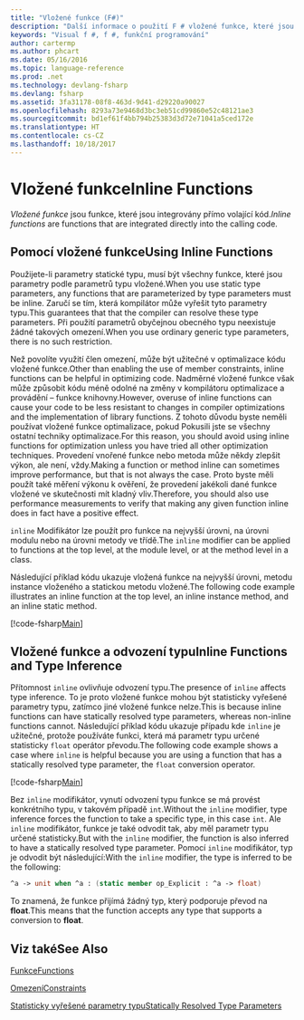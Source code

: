 ```yaml
---
title: "Vložené funkce (F#)"
description: "Další informace o použití F # vložené funkce, které jsou integrovány přímo volající kód."
keywords: "Visual f #, f #, funkční programování"
author: cartermp
ms.author: phcart
ms.date: 05/16/2016
ms.topic: language-reference
ms.prod: .net
ms.technology: devlang-fsharp
ms.devlang: fsharp
ms.assetid: 3fa31178-08f8-463d-9d41-d29220a90027
ms.openlocfilehash: 8293a73e9468d3bc3eb51cd99860e52c48121ae3
ms.sourcegitcommit: bd1ef61f4bb794b25383d3d72e71041a5ced172e
ms.translationtype: HT
ms.contentlocale: cs-CZ
ms.lasthandoff: 10/18/2017
---
```

# <a name="inline-functions"></a><span data-ttu-id="ff9d7-104">Vložené funkce</span><span class="sxs-lookup"><span data-stu-id="ff9d7-104">Inline Functions</span></span>

<span data-ttu-id="ff9d7-105">*Vložené funkce* jsou funkce, které jsou integrovány přímo volající kód.</span><span class="sxs-lookup"><span data-stu-id="ff9d7-105">*Inline functions* are functions that are integrated directly into the calling code.</span></span>


## <a name="using-inline-functions"></a><span data-ttu-id="ff9d7-106">Pomocí vložené funkce</span><span class="sxs-lookup"><span data-stu-id="ff9d7-106">Using Inline Functions</span></span>
<span data-ttu-id="ff9d7-107">Použijete-li parametry statické typu, musí být všechny funkce, které jsou parametry podle parametrů typu vložené.</span><span class="sxs-lookup"><span data-stu-id="ff9d7-107">When you use static type parameters, any functions that are parameterized by type parameters must be inline.</span></span> <span data-ttu-id="ff9d7-108">Zaručí se tím, která kompilátor může vyřešit tyto parametry typu.</span><span class="sxs-lookup"><span data-stu-id="ff9d7-108">This guarantees that that the compiler can resolve these type parameters.</span></span> <span data-ttu-id="ff9d7-109">Při použití parametrů obyčejnou obecného typu neexistuje žádné takových omezení.</span><span class="sxs-lookup"><span data-stu-id="ff9d7-109">When you use ordinary generic type parameters, there is no such restriction.</span></span>

<span data-ttu-id="ff9d7-110">Než povolíte využití člen omezení, může být užitečné v optimalizace kódu vložené funkce.</span><span class="sxs-lookup"><span data-stu-id="ff9d7-110">Other than enabling the use of member constraints, inline functions can be helpful in optimizing code.</span></span> <span data-ttu-id="ff9d7-111">Nadměrné vložené funkce však může způsobit kódu méně odolné na změny v kompilátoru optimalizace a provádění – funkce knihovny.</span><span class="sxs-lookup"><span data-stu-id="ff9d7-111">However, overuse of inline functions can cause your code to be less resistant to changes in compiler optimizations and the implementation of library functions.</span></span> <span data-ttu-id="ff9d7-112">Z tohoto důvodu byste neměli používat vložené funkce optimalizace, pokud Pokusili jste se všechny ostatní techniky optimalizace.</span><span class="sxs-lookup"><span data-stu-id="ff9d7-112">For this reason, you should avoid using inline functions for optimization unless you have tried all other optimization techniques.</span></span> <span data-ttu-id="ff9d7-113">Provedení vnořené funkce nebo metoda může někdy zlepšit výkon, ale není, vždy.</span><span class="sxs-lookup"><span data-stu-id="ff9d7-113">Making a function or method inline can sometimes improve performance, but that is not always the case.</span></span> <span data-ttu-id="ff9d7-114">Proto byste měli použít také měření výkonu k ověření, že provedení jakékoli dané funkce vložené ve skutečnosti mít kladný vliv.</span><span class="sxs-lookup"><span data-stu-id="ff9d7-114">Therefore, you should also use performance measurements to verify that making any given function inline does in fact have a positive effect.</span></span>

<span data-ttu-id="ff9d7-115">`inline` Modifikátor lze použít pro funkce na nejvyšší úrovni, na úrovni modulu nebo na úrovni metody ve třídě.</span><span class="sxs-lookup"><span data-stu-id="ff9d7-115">The `inline` modifier can be applied to functions at the top level, at the module level, or at the method level in a class.</span></span>

<span data-ttu-id="ff9d7-116">Následující příklad kódu ukazuje vložená funkce na nejvyšší úrovni, metodu instance vloženého a statickou metodu vložené.</span><span class="sxs-lookup"><span data-stu-id="ff9d7-116">The following code example illustrates an inline function at the top level, an inline instance method, and an inline static method.</span></span>

[!code-fsharp[Main](../../../../samples/snippets/fsharp/lang-ref-3/snippet201.fs)]
    
## <a name="inline-functions-and-type-inference"></a><span data-ttu-id="ff9d7-117">Vložené funkce a odvození typu</span><span class="sxs-lookup"><span data-stu-id="ff9d7-117">Inline Functions and Type Inference</span></span>
<span data-ttu-id="ff9d7-118">Přítomnost `inline` ovlivňuje odvození typu.</span><span class="sxs-lookup"><span data-stu-id="ff9d7-118">The presence of `inline` affects type inference.</span></span> <span data-ttu-id="ff9d7-119">To je proto vložené funkce mohou být statisticky vyřešené parametry typu, zatímco jiné vložené funkce nelze.</span><span class="sxs-lookup"><span data-stu-id="ff9d7-119">This is because inline functions can have statically resolved type parameters, whereas non-inline functions cannot.</span></span> <span data-ttu-id="ff9d7-120">Následující příklad kódu ukazuje případu kde `inline` je užitečné, protože používáte funkci, která má parametr typu určené statisticky `float` operátor převodu.</span><span class="sxs-lookup"><span data-stu-id="ff9d7-120">The following code example shows a case where `inline` is helpful because you are using a function that has a statically resolved type parameter, the `float` conversion operator.</span></span>

[!code-fsharp[Main](../../../../samples/snippets/fsharp/lang-ref-3/snippet202.fs)]

<span data-ttu-id="ff9d7-121">Bez `inline` modifikátor, vynutí odvození typu funkce se má provést konkrétního typu, v takovém případě `int`.</span><span class="sxs-lookup"><span data-stu-id="ff9d7-121">Without the `inline` modifier, type inference forces the function to take a specific type, in this case `int`.</span></span> <span data-ttu-id="ff9d7-122">Ale `inline` modifikátor, funkce je také odvodit tak, aby měl parametr typu určené statisticky.</span><span class="sxs-lookup"><span data-stu-id="ff9d7-122">But with the `inline` modifier, the function is also inferred to have a statically resolved type parameter.</span></span> <span data-ttu-id="ff9d7-123">Pomocí `inline` modifikátor, typ je odvodit být následující:</span><span class="sxs-lookup"><span data-stu-id="ff9d7-123">With the `inline` modifier, the type is inferred to be the following:</span></span>

```fsharp
^a -> unit when ^a : (static member op_Explicit : ^a -> float)
```

<span data-ttu-id="ff9d7-124">To znamená, že funkce přijímá žádný typ, který podporuje převod na **float**.</span><span class="sxs-lookup"><span data-stu-id="ff9d7-124">This means that the function accepts any type that supports a conversion to **float**.</span></span>


## <a name="see-also"></a><span data-ttu-id="ff9d7-125">Viz také</span><span class="sxs-lookup"><span data-stu-id="ff9d7-125">See Also</span></span>
[<span data-ttu-id="ff9d7-126">Funkce</span><span class="sxs-lookup"><span data-stu-id="ff9d7-126">Functions</span></span>](index.md)

[<span data-ttu-id="ff9d7-127">Omezení</span><span class="sxs-lookup"><span data-stu-id="ff9d7-127">Constraints</span></span>](../generics/constraints.md)

[<span data-ttu-id="ff9d7-128">Statisticky vyřešené parametry typu</span><span class="sxs-lookup"><span data-stu-id="ff9d7-128">Statically Resolved Type Parameters</span></span>](../generics/statically-resolved-type-parameters.md)
